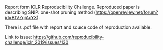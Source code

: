 Report form ICLR Reproducibility Challenge.
Reproduced paper is describing SNIP: one-shot pruning method (https://openreview.net/forum?id=B1VZqjAcYX).

There is .pdf file with report and source code of reproduction available.

Link to issue: https://github.com/reproducibility-challenge/iclr_2019/issues/130
